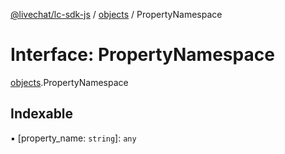 [@livechat/lc-sdk-js](../README.md) / [objects](../modules/objects.md) / PropertyNamespace

# Interface: PropertyNamespace

[objects](../modules/objects.md).PropertyNamespace

## Indexable

▪ [property_name: `string`]: `any`
